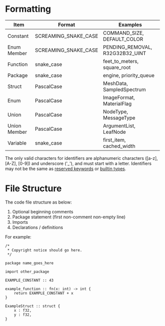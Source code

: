 # Formatting

| Item         | Format               | Examples                        |
|--------------|----------------------|---------------------------------|
| Constant     | SCREAMING_SNAKE_CASE | COMMAND_SIZE, DEFAULT_COLOR     |
| Enum Member  | SCREAMING_SNAKE_CASE | PENDING_REMOVAL, R32G32B32_UINT |
| Function     | snake_case           | feet_to_meters, square_root     |
| Package      | snake_case           | engine, priority_queue          |
| Struct       | PascalCase           | MeshData, SampledSpectrum       |
| Enum         | PascalCase           | ImageFormat, MaterialFlag       |
| Union        | PascalCase           | NodeType, MessageType           |
| Union Member | PascalCase           | ArgumentList, LeafNode          |
| Variable     | snake_case           | first_item, cached_width        |

The only valid characters for identifiers are alphanumeric characters ([a-z], [A-Z], [0-9]) and underscore ('_'), and must start with a letter.
Identifiers may not be the same as [reserved keywords](keywords.md) or [builtin types](types.md).

# File Structure

The code file structure as below:

1. Optional beginning comments
2. Package statement (first non-comment non-empty line)
3. Imports
4. Declarations / definitions

For example:

```
/*
 * Copyright notice should go here.
 */

package name_goes_here

import other_package

EXAMPLE_CONSTANT :: 43

example_function :: fn(x: int) -> int {
    return EXAMPLE_CONSTANT + x
}

ExampleStruct :: struct {
    x : f32,
    y : f32,
}
```


